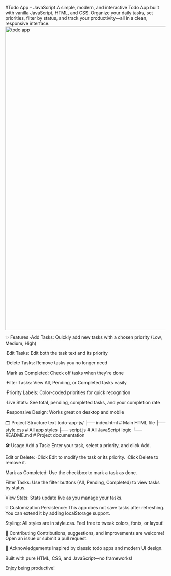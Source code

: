 #Todo App - JavaScript
A simple, modern, and interactive Todo App built with vanilla JavaScript, HTML, and CSS.
Organize your daily tasks, set priorities, filter by status, and track your productivity—all in a clean, responsive interface.
<img width="954" alt="todo app" src="https://github.com/user-attachments/assets/c6324b78-f631-4d40-883e-d104e1409cba" />

✨ Features
·Add Tasks: Quickly add new tasks with a chosen priority (Low, Medium, High)

·Edit Tasks: Edit both the task text and its priority

·Delete Tasks: Remove tasks you no longer need

·Mark as Completed: Check off tasks when they're done

·Filter Tasks: View All, Pending, or Completed tasks easily

·Priority Labels: Color-coded priorities for quick recognition

·Live Stats: See total, pending, completed tasks, and your completion rate

·Responsive Design: Works great on desktop and mobile

🗂️ Project Structure
text
todo-app-js/
├── index.html    # Main HTML file
├── style.css     # All app styles
├── script.js     # All JavaScript logic
└── README.md     # Project documentation

🛠️ Usage
Add a Task:
Enter your task, select a priority, and click Add.

Edit or Delete:
·Click Edit to modify the task or its priority.
·Click Delete to remove it.

Mark as Completed:
Use the checkbox to mark a task as done.

Filter Tasks:
Use the filter buttons (All, Pending, Completed) to view tasks by status.

View Stats:
Stats update live as you manage your tasks.

💡 Customization
Persistence:
This app does not save tasks after refreshing.
You can extend it by adding localStorage support.

Styling:
All styles are in style.css.
Feel free to tweak colors, fonts, or layout!

🙌 Contributing
Contributions, suggestions, and improvements are welcome!
Open an issue or submit a pull request.

📣 Acknowledgements
Inspired by classic todo apps and modern UI design.

Built with pure HTML, CSS, and JavaScript—no frameworks!

Enjoy being productive!
